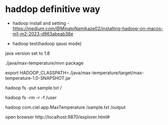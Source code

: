 # haddop definitive way

* hadoop install and setting - https://medium.com/@MinatoNamikaze02/installing-hadoop-on-macos-m1-m2-2023-d963abeab38e

* hadoop test(hadoop qausi mode)

java version set to 1.8

./java/max-temperature/mvn package

export HADOOP_CLASSPATH=./java/max-temperature/target/max-temperature-1.0-SNAPSHOT.jar

hadoop fs -put sample.txt /

hadoop fs -rm -r -f /user

hadoop com.ciel.app.MaxTemperature /sample.txt /output

open browser http://localhost:9870/explorer.html#
